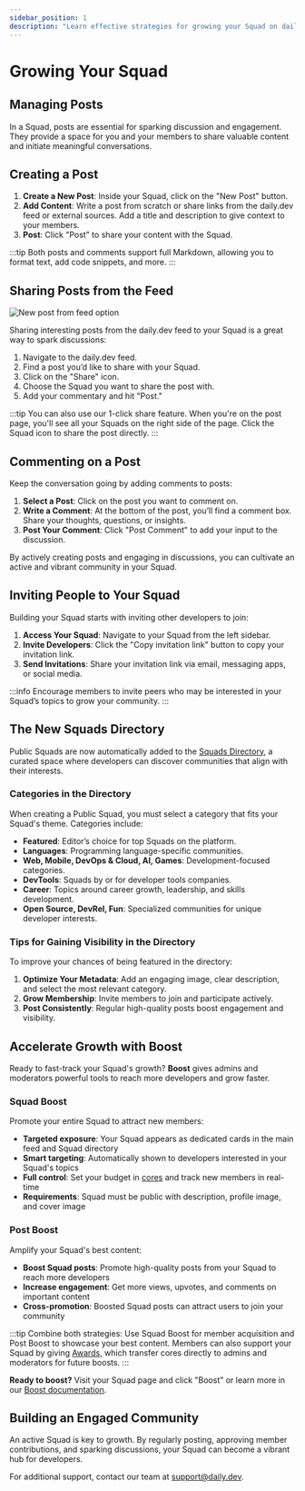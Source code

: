 ```yaml
---
sidebar_position: 1
description: "Learn effective strategies for growing your Squad on daily.dev, including post management, inviting members, and transitioning to Public status."
---
```


# Growing Your Squad

## Managing Posts

In a Squad, posts are essential for sparking discussion and engagement. They provide a space for you and your members to share valuable content and initiate meaningful conversations.

## Creating a Post

1. **Create a New Post**: Inside your Squad, click on the "New Post" button.
2. **Add Content**: Write a post from scratch or share links from the daily.dev feed or external sources. Add a title and description to give context to your members.
3. **Post**: Click "Post" to share your content with the Squad.

:::tip
Both posts and comments support full Markdown, allowing you to format text, add code snippets, and more.
:::

## Sharing Posts from the Feed

![New post from feed option](https://daily-now-res.cloudinary.com/image/upload/v1690470252/docs/Update%20July%202023/Post_to_Squads_from_your_feed_.png)

Sharing interesting posts from the daily.dev feed to your Squad is a great way to spark discussions:

1. Navigate to the daily.dev feed.
2. Find a post you’d like to share with your Squad.
3. Click on the "Share" icon.
4. Choose the Squad you want to share the post with.
5. Add your commentary and hit "Post."

:::tip 
You can also use our 1-click share feature. When you're on the post page, you'll see all your Squads on the right side of the page. Click the Squad icon to share the post directly.
:::

## Commenting on a Post

Keep the conversation going by adding comments to posts:

1. **Select a Post**: Click on the post you want to comment on.
2. **Write a Comment**: At the bottom of the post, you’ll find a comment box. Share your thoughts, questions, or insights.
3. **Post Your Comment**: Click "Post Comment" to add your input to the discussion.

By actively creating posts and engaging in discussions, you can cultivate an active and vibrant community in your Squad.

## Inviting People to Your Squad

Building your Squad starts with inviting other developers to join:

1. **Access Your Squad**: Navigate to your Squad from the left sidebar.
2. **Invite Developers**: Click the "Copy invitation link" button to copy your invitation link.
3. **Send Invitations**: Share your invitation link via email, messaging apps, or social media.

:::info
Encourage members to invite peers who may be interested in your Squad’s topics to grow your community.
:::

## The New Squads Directory

Public Squads are now automatically added to the [Squads Directory](https://app.daily.dev/squads), a curated space where developers can discover communities that align with their interests.  

### Categories in the Directory

When creating a Public Squad, you must select a category that fits your Squad's theme. Categories include:  
- **Featured**: Editor’s choice for top Squads on the platform.  
- **Languages**: Programming language-specific communities.  
- **Web, Mobile, DevOps & Cloud, AI, Games**: Development-focused categories.  
- **DevTools**: Squads by or for developer tools companies.  
- **Career**: Topics around career growth, leadership, and skills development.  
- **Open Source, DevRel, Fun**: Specialized communities for unique developer interests.

### Tips for Gaining Visibility in the Directory

To improve your chances of being featured in the directory:  
1. **Optimize Your Metadata**: Add an engaging image, clear description, and select the most relevant category.  
2. **Grow Membership**: Invite members to join and participate actively.  
3. **Post Consistently**: Regular high-quality posts boost engagement and visibility.  

## Accelerate Growth with Boost

Ready to fast-track your Squad's growth? **Boost** gives admins and moderators powerful tools to reach more developers and grow faster.

### Squad Boost
Promote your entire Squad to attract new members:
- **Targeted exposure**: Your Squad appears as dedicated cards in the main feed and Squad directory
- **Smart targeting**: Automatically shown to developers interested in your Squad's topics
- **Full control**: Set your budget in [cores](/docs/monetization/cores) and track new members in real-time
- **Requirements**: Squad must be public with description, profile image, and cover image

### Post Boost  
Amplify your Squad's best content:
- **Boost Squad posts**: Promote high-quality posts from your Squad to reach more developers
- **Increase engagement**: Get more views, upvotes, and comments on important content
- **Cross-promotion**: Boosted Squad posts can attract users to join your community

:::tip
Combine both strategies: Use Squad Boost for member acquisition and Post Boost to showcase your best content. Members can also support your Squad by giving [Awards](/docs/monetization/cores#awards), which transfer cores directly to admins and moderators for future boosts.
:::

**Ready to boost?** Visit your Squad page and click "Boost" or learn more in our [Boost documentation](/docs/monetization/boost).

## Building an Engaged Community

An active Squad is key to growth. By regularly posting, approving member contributions, and sparking discussions, your Squad can become a vibrant hub for developers.

For additional support, contact our team at support@daily.dev.